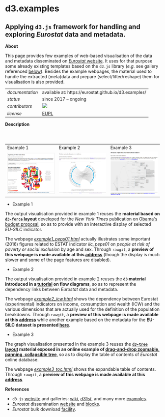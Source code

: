 d3.examples
===========

Applying `d3.js` framework for handling and exploring _Eurostat_ data and metadata.
---

**About**

This page provides few examples of web-based visualisation of the data and metadata disseminated on [_Eurostat_ website](http://ec.europa.eu/eurostat/data/database). It uses for that purpose some already existing templates based on the `d3.js` library (_e.g._ see gallery referenced [below](#References)). Besides the example webpages, the material used to handle the extracted (meta)data and prepare (select/filter/reshape) them for visualisation is also provided.

<table align="center">
    <tr> <td align="left"><i>documentation</i></td> <td align="left">available at: https://eurostat.github.io/d3.examples/</td> </tr> 
    <tr> <td align="left"><i>status</i></td> <td align="left">since 2017 &ndash; ongoing</td> </tr> 
    <tr> <td align="left"><i>contributors</i></td> 
    <td align="left" valign="middle">
<a href="https://github.com/gjacopo"><img src="https://github.com/gjacopo.png" width="40"></a>
</td> </tr> 
    <tr> <td align="left"><i>license</i></td> <td align="left"><a href="https://joinup.ec.europa.eu/sites/default/files/eupl1.1.-licence-en_0.pdfEUPL">EUPL</a> </td> </tr> 
</table>

**Description**

<table>
<header>
<td align="centre">Example 1</td>
<td align="centre">Example 2</td>
<td align="centre">Example 3</td>
</header>
<tr>
<td><kbd><a href="https://cdn.rawgit.com/eurostat/d3.examples/82aa792d/example1/example1_peps01.html"><img src="docs/example1_peps01.png" alt="Example 1 PEPS01" width="300"></a></kbd></td>
<td><kbd><a href="https://cdn.rawgit.com/eurostat/d3.examples/82aa792d/example2/example2_icw_rawgit.html"><img src="docs/example2_icw.png" alt="Example 2 ICW" width="300"></a></kbd></td>
<td><kbd><a href="https://cdn.rawgit.com/eurostat/d3.examples/0b42fab3/example3/example3_toc_rawgit.html"><img src="docs/example3_toc.png" alt="Example 3 ToC" width="300"></a></kbd></td>
</tr>
</table>

* Example 1

The output visualisation provided in example 1 reuses the **material based on [`d3-force` layout](https://github.com/d3/d3-force)** developed for the _New York Times_ publication on [Obama's budget proposal](http://www.nytimes.com/interactive/2012/02/13/us/politics/2013-budget-proposal-graphic.html), so as to provide with an interactive display of selected _EU-SILC_ indicator.

The webpage [_example1_peps01.html_](https://github.com/eurostat/d3.examples/blob/master/example1/example1_peps01.html) actually illustrates some important (2016) figures related to ESTAT indicator _ilc_peps01_ on *people at risk of poverty or social exclusion* by age and sex. 
Through `rawgit`, a **preview of this webpage is made available at this [address](https://cdn.rawgit.com/eurostat/d3.examples/82aa792d/example1/example1_peps01.html)**  (though the display is much slower and some of the page features are disabled).

* Example 2

The output visualisation provided in example 2 reuses the **`d3` material introduced in a [tutorial](https://www.visualcinnamon.com/2015/08/stretched-chord.html) on flow diagrams**, so as to represent the dependency links between _Eurostat_ data and metadata.

The webpage [_example2_icw.html_](https://github.com/eurostat/d3.examples/blob/master/example2/example2_icw.html) shows the dependency between Eurostat (experimental) indicators on income, consumption and wealth (ICW) and the various dimensions that are actually used for the definition of the population breakdowns. 
Through `rawgit`, a **preview of this webpage is made available at this [address](https://cdn.rawgit.com/eurostat/d3.examples/82aa792d/example2/example2_icw_rawgit.html)** while another example based on the metadata for the **EU-SILC dataset is presented [here](https://cdn.rawgit.com/eurostat/d3.examples/82aa792d/example2/example2_ilc_rawgit.html)**.

* Example 3

The graph visualisation presented in the example 3 reuses the **[`d3-tree` layout](https://github.com/mbostock/d3/wiki/Tree-Layout) material exposed in an online example of [drag-and-drop zoomable, panning, collapsible tree](https://www.visualcinnamon.com/2015/08/stretched-chord.html)**, so as to display the  table of contents of _Eurostat_ online database. 

The webpage [_example3_toc.html_](https://github.com/eurostat/d3.examples/blob/master/example3/example3_toc.html) shows the expandable table of contents. Through `rawgit`, a **preview of this webpage is made available at this [address](https://cdn.rawgit.com/eurostat/d3.examples/0b42fab3/example3/example3_toc_rawgit.html)**.

**<a name="References"></a>References**

* `d3.js` [website](https://d3js.org/) and galleries: [wiki](https://github.com/d3/d3/wiki/Gallery), [_d3list_](http://christopheviau.com/d3list/gallery.html), and many more [examples](http://www.bogotobogo.com/DataVisualization/List_of_D3_Examples.php).
* _Eurostat_ dissemination [website](http://ec.europa.eu/eurostat/data/database) and [blocks](https://bl.ocks.org).
* _Eurostat_ bulk download [facility](http://ec.europa.eu/eurostat/estat-navtree-portlet-prod/BulkDownloadListing).


